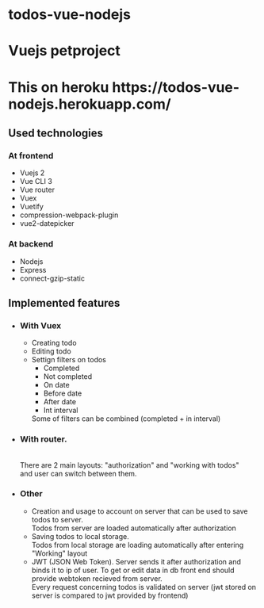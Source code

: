 # todos-vue-nodejs
<h1>Vuejs petproject</h1>
<h1>This on heroku https://todos-vue-nodejs.herokuapp.com/</h1>
<h2>Used technologies</h2>
<h3>At frontend</h3>
<ul>
  <li>Vuejs 2</li>
  <li>Vue CLI 3</li>
  <li>Vue router</li>
  <li>Vuex</li>
  <li>Vuetify</li>
  <li>compression-webpack-plugin</li>
  <li>vue2-datepicker</li>
</ul>
<h3>At backend</h3>
<ul>
  <li>Nodejs</li>
  <li>Express</li>
  <li>connect-gzip-static</li>
</ul>

<h2>Implemented features</h2>
<ul>
  <li><h3>With Vuex</h3>
    <ul>
      <li>Creating todo</li>
      <li>Editing todo</li>
      <li>Settign filters on todos
        <ul>
          <li>Completed</li>
          <li>Not completed</li>
          <li>On date</li>
          <li>Before date</li>
          <li>After date</li>
          <li>Int interval</li>
        </ul>
        Some of filters can be combined (completed + in interval)
      </li>
    </ul>
  </li>
  <li>
    <h3>With router.</h3>
  </br>There are 2 main layouts: "authorization" and "working with todos"
    <br/> and user can switch between them.
  </li>
  <li>
    <h3>Other</h3>
    <ul>
      <li>Creation and usage to account on server that can be used to save todos to server. 
        <br/>Todos from server are loaded automatically after authorization
      </li>
      <li>Saving todos to local storage.
        <br/>Todos from local storage are loading automatically after entering "Working" layout
      </li>
      <li>
        JWT (JSON Web Token). Server sends it after authorization and binds it to ip of user. To get or edit data in db front end should provide webtoken recieved from server. </br>
        Every request concerning todos is validated on server (jwt stored on server is compared to jwt provided by frontend)
      </li>
    </ul>
  </li>
</ul>

